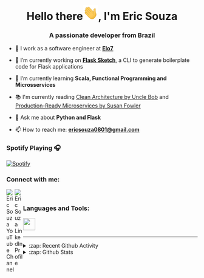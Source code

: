 <h1 align="center">Hello there<img src="https://raw.githubusercontent.com/ABSphreak/ABSphreak/master/gifs/Hi.gif" width="40px" />, I'm Eric Souza</h1>
<h3 align="center">A passionate developer from Brazil</h3>

- 🔭 I work as a software engineer at [**Elo7**](https://www.elo7.com)

- 🐍 I’m currently working on [**Flask Sketch**](https://github.com/ericsouza/flask-sketch), a CLI to generate boilerplate code for Flask applications 

- 🌱 I’m currently learning **Scala, Functional Programming and Microsservices**

- 📚 I'm currently reading [Clean Architecture by Uncle Bob](https://www.amazon.com/Robert-C-Martin/dp/0134494164/ref=sr_1_1?dchild=1&keywords=clean+architecture&qid=1598404061&sr=8-1) and [Production-Ready Microservices by Susan Fowler](https://www.amazon.com/Production-Ready-Microservices-Susan-Fowler/dp/1491965975)

- 💬 Ask me about **Python and Flask**

- 📫 How to reach me: **ericsouza0801@gmail.com**

### Spotify Playing 🎧
[![Spotify](https://spotify-playing.ericsouza.vercel.app/api/spotify)](https://open.spotify.com/user/ryseric)

### Connect with me:

[<img align="left" alt="Eric Souza YouTube Channel" width="22px" src="https://cdn.jsdelivr.net/npm/simple-icons@v3/icons/youtube.svg" />][youtube]
[<img align="left" alt="Eric Souza LinkedIn Profile" width="22px" src="https://cdn.jsdelivr.net/npm/simple-icons@v3/icons/linkedin.svg" />][linkedin]

<br />

### Languages and Tools:
<img height="32" width="32" src="https://cdn.jsdelivr.net/npm/simple-icons@v4/icons/java.svg" />

---
<details>
    <summary>:zap: Recent Github Activity</summary>

<!--START_SECTION:activity-->
1. 💪 Opened PR [#2](https://github.com/guiromaoelo/projeto/pull/2) in [guiromaoelo/projeto](https://github.com/guiromaoelo/projeto)
2. ❗️ Opened issue [#1](https://github.com/loiane/java-spring-extension-pack/issues/1) in [loiane/java-spring-extension-pack](https://github.com/loiane/java-spring-extension-pack)
3. 💪 Opened PR [#1](https://github.com/ericsouza/flask-sketch/pull/1) in [ericsouza/flask-sketch](https://github.com/ericsouza/flask-sketch)
4. 🗣 Commented on [#184](https://github.com/marshmallow-code/flask-smorest/issues/184) in [marshmallow-code/flask-smorest](https://github.com/marshmallow-code/flask-smorest)
5. ❗️ Opened issue [#184](https://github.com/marshmallow-code/flask-smorest/issues/184) in [marshmallow-code/flask-smorest](https://github.com/marshmallow-code/flask-smorest)
<!--END_SECTION:activity-->

</details>

<details>
  <summary>:zap: Github Stats</summary>

  <img align="left" alt="Eric's Github Stats" src="https://github-readme-stats.ericsouza.vercel.app/api?username=ericsouza&show_icons=true&hide_border=true" />

</details>


[youtube]: https://www.youtube.com/channel/UCivrXFPSHLYAvHu3-0vPX9Q
[linkedin]: https://linkedin.com/in/eric-cardoso-souza
